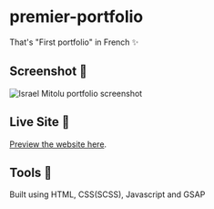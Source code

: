 # premier-portfolio

That's "First portfolio" in French ✨

## Screenshot 📸

![Israel Mitolu portfolio screenshot](./assets/img/)

## Live Site 🚀

[Preview the website here](https://endcreeper.dev/).

## Tools 🔨

Built using HTML, CSS(SCSS), Javascript and GSAP
